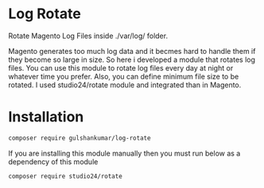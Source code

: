 # Log Rotate
Rotate Magento Log Files inside ./var/log/ folder.

Magento generates too much log data and it becmes hard to handle them if they become so large in size. So here i developed a module that rotates log files. You can use this module to rotate log files every day at night or whatever time you prefer. Also, you can define minimum file size to be rotated. I used studio24/rotate module and integrated than in Magento.

# Installation
```sh
composer require gulshankumar/log-rotate
```
If you are installing this module manually then you must run below as a dependency of this module

```sh
composer require studio24/rotate
```
